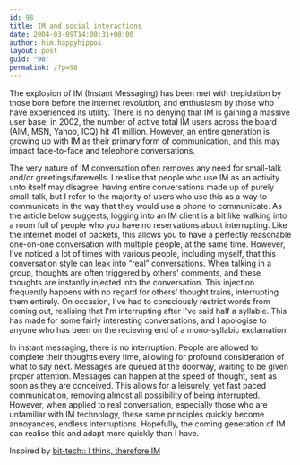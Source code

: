 ```yaml
---
id: 98
title: IM and social interactions
date: 2004-03-09T14:00:31+00:00
author: him.happyhippos
layout: post
guid: "98"
permalink: /?p=98
---
```

The explosion of IM (Instant Messaging) has been met with trepidation by those born before the internet revolution, and enthusiasm by those who have experienced its utility. There is no denying that IM is gaining a massive user base; in 2002, the number of active total IM users across the board (AIM, MSN, Yahoo, ICQ) hit 41 million. However, an entire generation is growing up with IM as their primary form of communication, and this may impact face-to-face and telephone conversations. 

The very nature of IM conversation often removes any need for small-talk and/or greetings/farewells. I realise that people who use IM as an activity unto itself may disagree, having entire conversations made up of purely small-talk, but I refer to the majority of users who use this as a way to communicate in the way that they would use a phone to communicate. As the article below suggests, logging into an IM client is a bit like walking into a room full of people who you have no reservations about interrupting. Like the internet model of packets, this allows you to have a perfectly reasonable one-on-one conversation with multiple people, at the same time. However, I've noticed a lot of times with various people, including myself, that this conversation style can leak into &#8220;real&#8221; conversations. When talking in a group, thoughts are often triggered by others' comments, and these thoughts are instantly injected into the conversation. This injection frequently happens with no regard for others' thought trains, interrupting them entirely. On occasion, I've had to consciously restrict words from coming out, realising that I'm interrupting after I've said half a syllable. This has made for some fairly interesting conversations, and I apologise to anyone who has been on the recieving end of a mono-syllabic exclamation.

In instant messaging, there is no interruption. People are allowed to complete their thoughts every time, allowing for profound consideration of what to say next. Messages are queued at the doorway, waiting to be given proper attention. Messages can happen at the speed of thought, sent as soon as they are conceived. This allows for a leisurely, yet fast paced communication, removing almost all possibility of being interrupted. However, when applied to real conversation, especially those who are unfamiliar with IM technology, these same principles quickly become annoyances, endless interruptions. Hopefully, the coming generation of IM can realise this and adapt more quickly than I have.

Inspired by [bit-tech:: I think, therefore IM](http://www.bit-tech.net/article/125/)